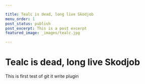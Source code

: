 ```yaml
---

title: Tealc is dead, long live Skodjob
menu_order: 1
post_status: publish
post_excerpt: This is a post excerpt
featured_image: _images/tealc.jpg

---
```


# Tealc is dead, long live Skodjob
This is first test of git it write plugin